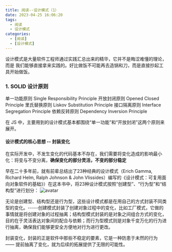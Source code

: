 ```yaml
---
title: 阅读--设计模式（1）
date: 2023-04-25 16:06:20
tags:
  - 阅读
  - 设计模式
categories:
  - [阅读]
  - [设计模式]
---
```


设计模式是大量软件工程师通过实践汇总出来的精华，它并不是晦涩难懂的理论，而是
我们能够直接拿来实践的。好比做饭不可能再去造锅和刀，而是直接抄起工具开始做饭。
### 1. SOLID 设计原则
单一功能原则 Single Responsibility Principle
开放封闭原则 Opened Closed Principle
里氏替换原则 Liskov Substitution Principle
接口隔离原则 Interface Segregation Principle
依赖反转原则 Dependency Inversion Principle

在 JS 中，主要用到的设计模式基本都围绕“单一功能”和“开放封闭”这两个原则来展开。

#### 设计模式的核心思想 -- 封装变化
在实际开发中，不发生变化的代码基本不存在，我们需要将变化造成的影响最小化：将变与不变分离，**确保变化的部分灵活，不变的部分稳定**

早在二十多年前，就有前辈总结出了23种经典的设计模式（Erich Gamma, Richard Helm, Ralph Johnson & John Vlissides）编写的《设计模式：可复用面向对象软件的基础》）在这本书中，将23种设计模式按照“创建型”、“行为型”和“结构型”进行划分：
![avatar](https://p1-jj.byteimg.com/tos-cn-i-t2oaga2asx/gold-user-assets/2019/4/6/169f16406d230ffe~tplv-t2oaga2asx-zoom-in-crop-mark:3024:0:0:0.awebp)

无论是创建型、结构型还是行为型，这些设计模式都是在用自己的方式封装不同类型的变化。-----创建模式封装了创建对象过程中的变化，比如工厂模式，它做的事情就是将创建对象的过程抽离；结构型模式封装的是对象之间组合方式的变化，目的在于灵活表达对象间的配合与依赖；而行为型模式则是对象千变万化的行为进行抽离，确保我们能够更安全方便地对行为进行更改。

封装变化，封装的正是软件中那些不稳定的要素，它是一种防患于未然的行为 —— 提前抽离了变化，就为后续的拓展提供了无限的可能性。
